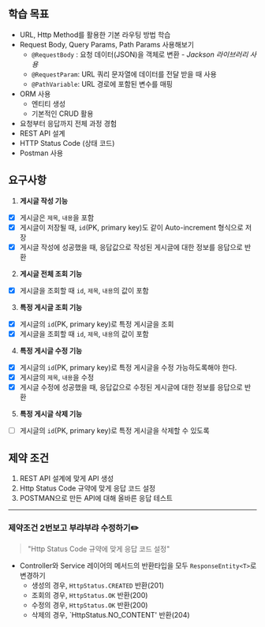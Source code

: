 ## 학습 목표
- URL, Http Method를 활용한 기본 라우팅 방법 학습
- Request Body, Query Params, Path Params 사용해보기
  - `@RequestBody` : 요청 데이터(JSON)을 객체로 변환 _- Jackson 라이브러리 사용_
  - `@RequestParam`: URL 쿼리 문자열에 데이터를 전달 받을 때 사용
  - `@PathVariable`: URL 경로에 포함된 변수를 매핑
- ORM 사용
    - 엔티티 생성
    - 기본적인 CRUD 활용
- 요청부터 응답까지 전체 과정 경험
- REST API 설계
- HTTP Status Code (상태 코드)
- Postman 사용

## 요구사항
1. **게시글 작성 기능**
- [x] 게시글은 `제목`, `내용`을 포함
- [x] 게시글이 저장될 때, `id`(PK, primary key)도 같이 Auto-increment 형식으로 저장
- [x] 게시글 작성에 성공했을 때, 응답값으로 작성된 게시글에 대한 정보를 응답으로 반환

2. **게시글 전체 조회 기능**
- [x] 게시글을 조회할 때 `id`, `제목`, `내용`의 값이 포함

3. **특정 게시글 조회 기능**
- [x] 게시글의 `id`(PK, primary key)로 특정 게시글을 조회
- [x] 게시글을 조회할 때 `id`, `제목`, `내용`의 값이 포함

4. **특정 게시글 수정 기능**
- [x] 게시글의 `id`(PK, primary key)로 특정 게시글을 수정 가능하도록해야 한다.
- [x] 게시글의 `제목`, `내용`을 수정
- [x] 게시글 수정에 성공했을 때, 응답값으로 수정된 게시글에 대한 정보를 응답으로 반환

5. **특정 게시글 삭제 기능**
- [ ] 게시글의 `id`(PK, primary key)로 특정 게시글을 삭제할 수 있도록

## 제약 조건
1. REST API 설계에 맞게 API 생성
2. Http Status Code 규약에 맞게 응답 코드 설정
3. POSTMAN으로 만든 API에 대해 올바른 응답 테스트

---
### 제약조건 2번보고 부랴부랴 수정하기✏️
> "Http Status Code 규약에 맞게 응답 코드 설정"
- Controller와 Service 레이어의 메서드의 반환타입을 모두 `ResponseEntity<T>`로 변경하기
  - 생성의 경우, `HttpStatus.CREATED` 반환(201)
  - 조회의 경우, `HttpStatus.OK` 반환(200)
  - 수정의 경우, `HttpStatus.OK` 반환(200)
  - 삭제의 경우, `HttpStatus.NO_CONTENT' 반환(204)